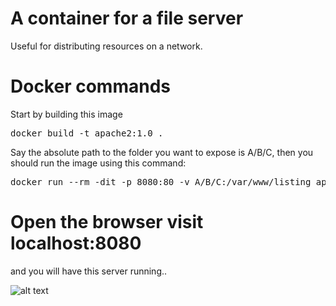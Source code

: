 # A container for a file server

Useful for distributing resources on a network.

# Docker commands

Start by building this image

<pre>
docker build -t apache2:1.0 . 
</pre>

Say the absolute path to the folder
you want to expose is A/B/C, then you
should run the image using this command:

<pre>
docker run --rm -dit -p 8080:80 -v A/B/C:/var/www/listing apache2:1.0 
</pre>

# Open the browser visit localhost:8080

and you will have this server running.. 

![alt text](https://raw.githubusercontent.com/Ricardicus/apache2-container/image/demo.png)
